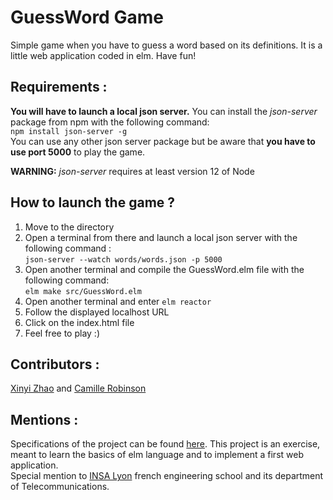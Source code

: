# GuessWord Game
Simple game when you have to guess a word based on its definitions.
It is a little web application coded in elm.
Have fun!

## Requirements :
**You will have to launch a local json server.**
You can install the *json-server* package from npm with the following command:  
`npm install json-server -g`  
You can use any other json server package but be aware that **you have to use port 5000** to play the game.

**WARNING:** *json-server* requires at least version 12 of Node


## How to launch the game ?
1. Move to the directory
2. Open a terminal from there and launch a local json server with the following command :  
`json-server --watch words/words.json -p 5000`
3. Open another terminal and compile the GuessWord.elm file with the following command:  
`elm make src/GuessWord.elm`
3. Open another terminal and enter `elm reactor`
4. Follow the displayed localhost URL
5. Click on the index.html file
6. Feel free to play :)


## Contributors :
[Xinyi Zhao](https://github.com/Xinyi25) and [Camille Robinson](https://github.com/camileen)

## Mentions :
Specifications of the project can be found [here](https://github.com/camileen/elp/tree/master/elm/projet).
This project is an exercise, meant to learn the basics of elm language and to implement a first web application.  
Special mention to [INSA Lyon](https://www.insa-lyon.fr/[]) french engineering school and its department of Telecommunications.


